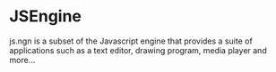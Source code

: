 # JSEngine
js.ngn is a subset of the Javascript engine 
that provides a suite of applications such as
a text editor, drawing program, media player 
and more...
